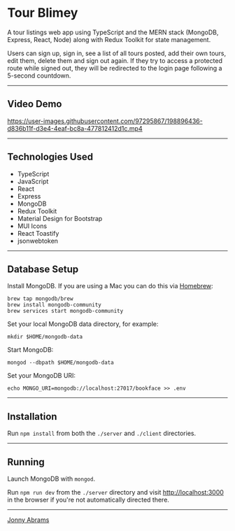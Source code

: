 # Tour Blimey

A tour listings web app using TypeScript and the MERN stack (MongoDB, Express, React, Node) along with Redux Toolkit for state management.

Users can sign up, sign in, see a list of all tours posted, add their own tours, edit them, delete them and sign out again. If they try to access a protected route while signed out, they will be redirected to the login page following a 5-second countdown.

---

## Video Demo

https://user-images.githubusercontent.com/97295867/198896436-d836b11f-d3e4-4eaf-bc8a-477812412d1c.mp4

---

## Technologies Used

* TypeScript
* JavaScript
* React
* Express
* MongoDB
* Redux Toolkit
* Material Design for Bootstrap
* MUI Icons
* React Toastify
* jsonwebtoken

---

## Database Setup

Install MongoDB. If you are using a Mac you can do this via [Homebrew](https://brew.sh/):

```
brew tap mongodb/brew
brew install mongodb-community
brew services start mongodb-community
```

Set your local MongoDB data directory, for example:

```
mkdir $HOME/mongodb-data
```

Start MongoDB:

```
mongod --dbpath $HOME/mongodb-data
```

Set your MongoDB URI:

```
echo MONGO_URI=mongodb://localhost:27017/bookface >> .env
```

---

## Installation

Run `npm install` from both the `./server` and `./client` directories.

---

## Running

Launch MongoDB with `mongod`.

Run `npm run dev` from the `./server` directory and visit [http://localhost:3000](http://localhost:3000) in the browser if you're not automatically directed there.

---

[Jonny Abrams](https://github.com/jonnyabrams)
